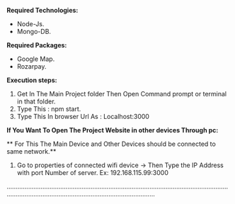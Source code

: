 **Required Technologies:**
* Node-Js.
* Mongo-DB.

**Required Packages:**
* Google Map.
* Rozarpay.

**Execution steps:**
1. Get In The Main Project folder Then Open Command prompt or terminal in that folder.
2. Type This : npm start.
3. Type This In browser Url As : Localhost:3000

**If You Want To Open The Project Website in other devices Through pc:**

** For This The Main Device and Other Devices should be connected to same network.**
1. Go to properties of connected wifi device -> Then Type the IP Address with port Number of server. Ex: 192.168.115.99:3000

...............................................................................................................................................................................................................

